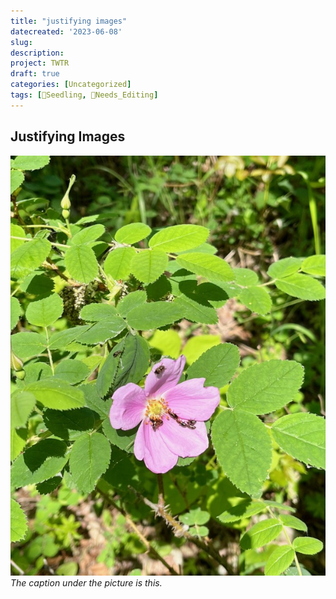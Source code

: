 ```yaml
---
title: "justifying images"
datecreated: '2023-06-08'
slug: 
description: 
project: TWTR
draft: true
categories: [Uncategorized]
tags: [🌱Seedling, 🧹Needs_Editing]
---
```

## Justifying Images

![](notes/images/IMG_0781.jpeg#right50)
*The caption under the picture is this.*